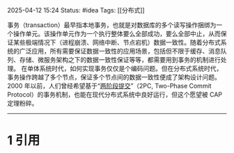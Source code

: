 2025-04-12 15:24
Status: #idea
Tags: [[分布式]]


事务（transaction）最早指本地事务，也就是对数据库的多个读写操作捆绑为一个操作单元。该操作单元作为一个执行整体要么全部成功，要么全部中止，从而保证某些极端情况下（进程崩溃、网络中断、节点宕机）数据一致性。随着分布式系统的广泛应用，所有需要保证数据一致性的应用场景，包括但不限于缓存、消息队列、存储、微服务架构之下的数据一致性保证等等，都需要用到事务的机制进行处理。
在单体系统时代，如何实现事务仅仅是个编码问题。但在分布式系统时代，事务操作跨越了多个节点，保证多个节点间的数据一致性便成了架构设计问题。2000 年以前，人们曾经希望基于“[两阶段提交](https://www.thebyte.com.cn/distributed-transaction/summary.html#footnote2)”（2PC, Two-Phase Commit Protocol）的事务机制，也能在现代分布式系统中良好运行，但这个愿望被 CAP 定理粉碎。

---
# 1 引用